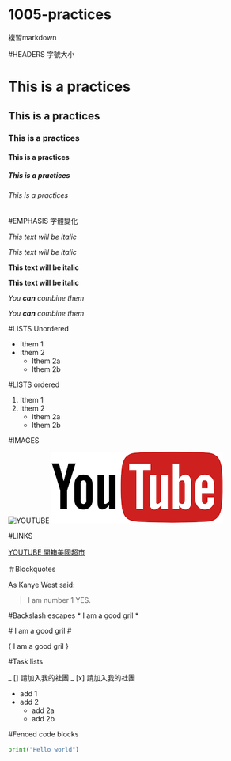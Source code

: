 # 1005-practices
複習markdown

#HEADERS 字號大小
# This is a practices 
## This is a practices
### This is a practices
#### This is a practices
##### This is a practices
###### This is a practices



#EMPHASIS 字體變化

*This text will be italic*

_This text will be italic_

**This text will be italic**

__This text will be italic__

*You **can** combine them*

_You __can__ combine them_


#LISTS Unordered

* Ithem 1
* Ithem 2
    * Ithem 2a
    * Ithem 2b
    
  
  
#LISTS ordered

1. Ithem 1
2. Ithem 2
    * Ithem 2a
    * Ithem 2b
    
#IMAGES

![YOUTUBE](\image\下載.png)
![YOUTUBE](https://raw.githubusercontent.com/aru112200/1005-parctices/main/%E4%B8%8B%E8%BC%89.png)

#LINKS

[YOUTUBE 開箱美國超市](https://www.youtube.com/watch?v=yE78aR5K5FM)


＃Blockquotes

As Kanye West said:
> I am number 1
> YES.

#Backslash escapes
\* I am a good gril \*

\# I am a good gril \#

\{ I am a good gril \}


#Task lists

_ [] 請加入我的社團
_ [x] 請加入我的社團
* add 1
* add 2
   * add 2a
   * add 2b
   
   
#Fenced code blocks
```python
print("Hello world")
```
   

